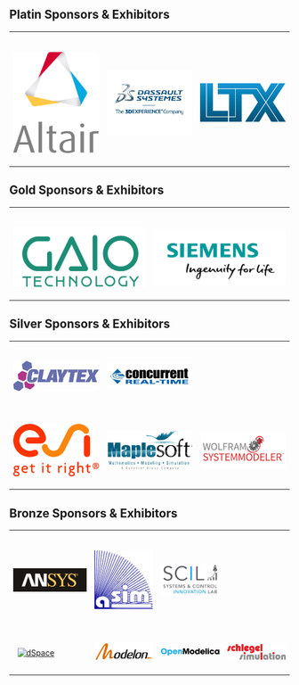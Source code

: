 <h2>Platin Sponsors &amp; Exhibitors</h2>
<table>
<tr>
  <td><br>&nbsp;&nbsp;<a href="https://www.altair.de/"><img src="logos/1Platin/Altair.jpg" alt="Altair" width="250" /></a>&nbsp;&nbsp;</td>
  <td><br>&nbsp;&nbsp;<a href="https://www.3ds.com/"><img src="logos/1Platin/Dassault.jpg" alt="Dassault" width="250" /></a>&nbsp;&nbsp;<br></td>
  <td><br>&nbsp;&nbsp;<a href="http://www.ltx.de/english.html"><img src="logos/1Platin/LTX.jpg" alt="LTX" width="250" /></a>&nbsp;&nbsp;<br></td>
</tr>
</table>

<h2>Gold Sponsors &amp; Exhibitors</h2>
<table>
<tr>
  <td><br>&nbsp;&nbsp;<a href="https://www.gaio.com/"><img src="logos/2Gold/Gaio.jpg" alt="Gaio" width="250" /></a>&nbsp;&nbsp;<br></td>
  <td><br>&nbsp;&nbsp;<a href="https://www.plm.automation.siemens.com/global/de/products/simcenter/simcenter-amesim.html"><img src="logos/2Gold/Siemens.jpg" alt="Siemens" width="250" /></a>&nbsp;&nbsp;<br></td>
</tr>
</table>

<h2>Silver Sponsors &amp; Exhibitors</h2>
<table>
<tr>
  <td><br>&nbsp;&nbsp;<a href="https://www.claytex.com/"><img src="logos/3Silver/Claytex.jpg" alt="Claytex" width="200" /></a>&nbsp;&nbsp;<br></td>
  <td><br>&nbsp;&nbsp;<a href="https://www.concurrent-rt.com/"><img src="logos/3Silver/Concurrent.jpg" alt="Concurrent" width="200" /></a>&nbsp;&nbsp;<br></td>
  <td> </td>
</tr>
<tr>
  <td><br>&nbsp;&nbsp;<a href="https://www.simulationx.de/"><img src="logos/3Silver/ESI_ITI.jpg" alt="ESI ITI" width="200" /></a>&nbsp;&nbsp;<br></td>
  <td><br>&nbsp;&nbsp;<a href="https://maplesoft.com/"><img src="logos/3Silver/Maplesoft.jpg" alt="Maplesoft" width="200" /></a>&nbsp;&nbsp;<br></td>
  <td><br>&nbsp;&nbsp;<a href="http://www.wolfram.com/system-modeler/"><img src="logos/3Silver/Wolfram.jpg" alt="Wolfram" width="200" /></a>&nbsp;&nbsp;<br></td>
</tr>
</table>


<h2>Bronze Sponsors &amp; Exhibitors</h2>
<table>
<tr>
  <td><br>&nbsp;&nbsp;<a href="https://www.ansys.com/"><img src="logos/4Bronze/Ansys.jpg" alt="Ansys" width="200" /></a>&nbsp;&nbsp;<br></td>
  <td><br>&nbsp;&nbsp;<a href="https://www.asim-gi.org/asim/"><img src="logos/4Bronze/ASIM.jpg" alt="ASIM" width="200" /></a>&nbsp;&nbsp;<br></td>
  <td><br>&nbsp;&nbsp;<a href="https://www.systemcontrolinnovationlab.de/"><img src="logos/4Bronze/DLR_SCIL.jpg" alt="DLR_SCIL" width="200" /></a>&nbsp;&nbsp;<br></td>
  <td> </td>
</tr>
<tr>
  <td><br>&nbsp;&nbsp;<a href="https://www.dspace.com/"><img src="logos/4Bronze/dSpace.jpg" alt="dSpace" width="200" /></a>&nbsp;&nbsp;<br></td>
  <td><br>&nbsp;&nbsp;<a href="https://www.modelon.com/"><img src="logos/4Bronze/Modelon.jpg" alt="Modelon" width="200" /></a>&nbsp;&nbsp;<br></td>
  <td><br>&nbsp;&nbsp;<a href="https://openmodelica.org/"><img src="logos/4Bronze/OSMC.jpg" alt="OSMC" width="200" /></a>&nbsp;&nbsp;<br></td>
  <td><br>&nbsp;&nbsp;<a href="http://www.schlegel-simulation.de/"><img src="logos/4Bronze/Schlegel.jpg" alt="Schlegel" width="200" /></a>&nbsp;&nbsp;<br></td>
</tr>
</table>
